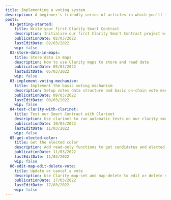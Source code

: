 ```yaml
---
title: Implementing a voting system
description: A beginner's friendly series of articles in which you'll learn to code a Clarity Smart Contract. The goal of this project is to develop an *on-chain* voting system.
posts:
  01-getting-started:
    title: Write your first Clarity Smart Contract
    description: Initialize our first Clarity Smart Contract project with simple data and public functions
    publicationDate: 02/03/2022
    lastEditDate: 02/03/2022
    wip: false
  02-store-data-in-maps:
    title: Store data in maps
    description: How to use Clarity maps to store and read data
    publicationDate: 05/03/2022
    lastEditDate: 05/03/2022
    wip: false
  03-implement-voting-mechanism:
    title: Implement the basic voting mechanism
    description: Setup votes data structure and basic on-chain vote mechanism
    publicationDate: 09/03/2022
    lastEditDate: 09/03/2022
    wip: false
  04-test-clarity-with-clarinet:
    title: Test our Smart Contract with Clarinet
    description: Use clarinet to run automatic tests on our clarity smart contract
    publicationDate: 10/03/2022
    lastEditDate: 11/03/2022
    wip: false
  05-get-elected-color:
    title: Get the elected color
    description: Add read-only functions to get candidates and elected with map and fold
    publicationDate: 11/03/2022
    lastEditDate: 11/03/2022
    wip: false
  06-edit-map-edit-delete-vote:
    title: Update or cancel a vote
    description: Use Clarity map-set and map-delete to edit or delete vote. Optimize costs with clarinet
    publicationDate: 17/03/2022
    lastEditDate: 17/03/2022
    wip: false
---
```

